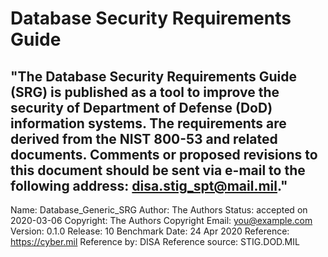 # Database Security Requirements Guide
"The Database Security Requirements Guide (SRG) is published as a tool to improve the security of Department of Defense (DoD) information systems. The requirements are derived from the NIST 800-53 and related documents. Comments or proposed revisions to this document should be sent via e-mail to the following address: disa.stig_spt@mail.mil."
---
Name: Database_Generic_SRG
Author: The Authors
Status: accepted on 2020-03-06
Copyright: The Authors
Copyright Email: you@example.com
Version: 0.1.0
Release: 10 Benchmark Date: 24 Apr 2020
Reference: https://cyber.mil
Reference by: DISA
Reference source: STIG.DOD.MIL
